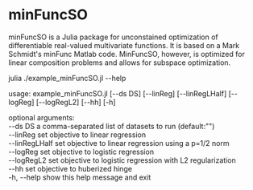 # minFuncSO

minFuncSO is a Julia package for unconstained optimization of differentiable real-valued multivariate functions. It is based on a Mark Schmidt's minFunc Matlab code. MinFuncSO, however, is optimized for linear composition problems and allows for subspace optimization.

julia ./example_minFuncSO.jl --help

usage: example_minFuncSO.jl [--ds DS] [--linReg] [--linRegLHalf]
                        [--logReg] [--logRegL2] [--hh] [-h]

optional arguments:  
  --ds DS        a comma-separated list of datasets to run (default:"")  
  --linReg       set objective to linear regression  
  --linRegLHalf  set objective to linear regression using a p=1/2 norm  
  --logReg       set objective to logistic regression  
  --logRegL2     set objective to logistic regression with L2 regularization  
  --hh           set objective to huberized hinge  
  -h, --help     show this help message and exit  
